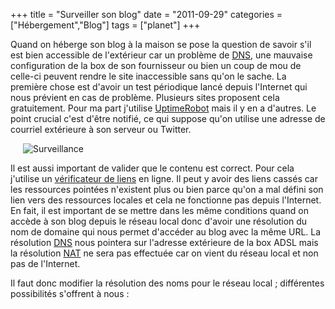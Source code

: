 +++
title = "Surveiller son blog"
date = "2011-09-29"
categories = ["Hébergement","Blog"]
tags = ["planet"]
+++


Quand on héberge son blog à la maison se pose la question de savoir s'il est
bien accessible de l'extérieur car un problème de
[DNS](http://fr.wikipedia.org/wiki/Domain_Name_System), une mauvaise
configuration de la box de son fournisseur ou bien un coup de mou de celle-ci
peuvent rendre le site inaccessible sans qu'on le sache. La première chose est
d'avoir un test périodique lancé depuis l'Internet qui nous prévient en cas
de problème. Plusieurs sites proposent cela gratuitement. Pour ma part
j'utilise [UptimeRobot](http://www.uptimerobot.com) mais il y en a d'autres. Le
point crucial c'est d'être notifié, ce qui suppose qu'on utilise une adresse
de courriel extérieure à son serveur ou Twitter.

<img src="/images/05x/horse-monitoring.tb.jpg" alt="Surveillance"
title="Surveillance" style="margin: 0px 20px" checked="true" />

Il est aussi important de valider que le contenu est correct. Pour cela
j'utilise un [vérificateur de liens](http://www.brokenlinkcheck.com/) en ligne.
Il peut y avoir des liens cassés car les ressources pointées n'existent plus
ou bien parce qu'on a mal défini son lien vers des ressources locales et cela
ne fonctionne pas depuis l'Internet. En fait, il est important de se mettre dans
les même conditions quand on accède à son blog depuis le réseau local donc
d'avoir une résolution du nom de domaine qui nous permet d'accéder au blog
avec la même URL. La résolution
[DNS](http://fr.wikipedia.org/wiki/Domain_Name_System) nous pointera sur
l'adresse extérieure de la box ADSL mais la résolution
[NAT](http://fr.wikipedia.org/wiki/Network_address_translation) ne sera pas
effectuée car on vient du réseau local et non pas de l'Internet.

Il faut donc modifier la résolution des noms pour le réseau local ;
différentes possibilités s'offrent à nous :
